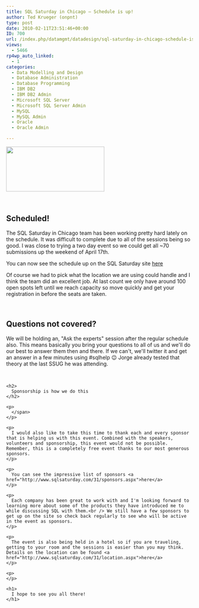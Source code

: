 ```yaml
---
title: SQL Saturday in Chicago – Schedule is up!
author: Ted Krueger (onpnt)
type: post
date: 2010-02-11T23:51:46+00:00
ID: 700
url: /index.php/datamgmt/datadesign/sql-saturday-in-chicago-schedule-is-up/
views:
  - 5466
rp4wp_auto_linked:
  - 1
categories:
  - Data Modelling and Design
  - Database Administration
  - Database Programming
  - IBM DB2
  - IBM DB2 Admin
  - Microsoft SQL Server
  - Microsoft SQL Server Admin
  - MySQL
  - MySQL Admin
  - Oracle
  - Oracle Admin

---
```

<div class="image_block">
  <img src="/wp-content/uploads/blogs/DataMgmt/sqlsat2.gif" alt="" title="" width="265" height="121" />
</div>

<span class="MT_under"><br /> 

<h2>
  Scheduled!
</h2>

<p>
  </span>
</p>

<p>
  The SQL Saturday in Chicago team has been working pretty hard lately on the schedule. It was difficult to complete due to all of the sessions being so good. I was close to trying a two day event so we could get all ~70 submissions up the weekend of April 17th.
</p>

<p>
  You can now see the schedule up on the SQL Saturday site <a href="http://www.sqlsaturday.com/31/schedule.aspx">here</a>
</p>

<p>
  Of course we had to pick what the location we are using could handle and I think the team did an excellent job. At last count we only have around 100 open spots left until we reach capacity so move quickly and get your registration in before the seats are taken.
</p>

<p>
  <span class="MT_under"><br /> 
  
  <h2>
    Questions not covered?
  </h2>
  
  <p>
    </span>
  </p>
  
  <p>
    We will be holding an, "Ask the experts" session after the regular schedule also. This means basically you bring your questions to all of us and we'll do our best to answer them then and there. If we can't, we'll twitter it and get an answer in a few minutes using #sqlhelp 😉 Jorge already tested that theory at the last SSUG he was attending.
  </p>
  
  <p>
    <span class="MT_under"><br /> 
    
    <h2>
      Sponsorship is how we do this
    </h2>
    
    <p>
      </span>
    </p>
    
    <p>
      I would also like to take this time to thank each and every sponsor that is helping us with this event. Combined with the speakers, volunteers and sponsorship, this event would not be possible. Remember, this is a completely free event thanks to our most generous sponsors.
    </p>
    
    <p>
      You can see the impressive list of sponsors <a href="http://www.sqlsaturday.com/31/sponsors.aspx">here</a>
    </p>
    
    <p>
      Each company has been great to work with and I'm looking forward to learning more about some of the products they have introduced me to while discussing SQL with them.<br /> We still have a few sponsors to get up on the site so check back regularly to see who will be active in the event as sponsors.
    </p>
    
    <p>
      The event is also being held in a hotel so if you are traveling, getting to your room and the sessions is easier than you may think. Details on the location can be found <a href="http://www.sqlsaturday.com/31/location.aspx">here</a>
    </p>
    
    <p>
    </p>
    
    <h1>
      I hope to see you all there!
    </h1>